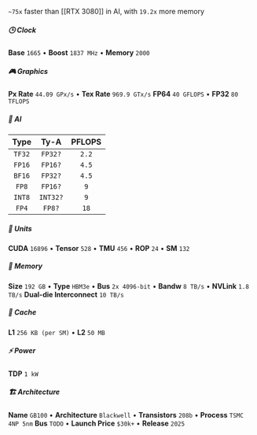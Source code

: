 `~75x` faster than [[RTX 3080]] in AI, with `19.2x` more memory
##### 🕒 Clock
**Base** `1665` •  **Boost** `1837 MHz` •  **Memory** `2000` 
##### 🎮 Graphics
**Px Rate** `44.09 GPx/s` •  **Tex Rate** `969.9 GTx/s`
**FP64** `40 GFLOPS` •  **FP32** `80 TFLOPS`
##### 🤖 AI
|  Type  |   Ty-A   | PFLOPS |
| :----: | :------: | :----: |
| `TF32` | `FP32?`  | `2.2`  |
| `FP16` | `FP16?`  | `4.5`  |
| `BF16` | `FP32?`  | `4.5`  |
| `FP8`  | `FP16?`  |  `9`   |
| `INT8` | `INT32?` |  `9`   |
| `FP4`  |  `FP8?`  |  `18`  |
##### 🔧 Units
**CUDA** `16896` •  **Tensor** `528` •  **TMU** `456` •  **ROP** `24` •  **SM** `132`
##### 🧠 Memory
**Size** `192 GB` •  **Type** `HBM3e` •  **Bus** `2x 4096-bit` •  **Bandw** `8 TB/s` •  **NVLink** `1.8 TB/s`
**Dual-die Interconnect** `10 TB/s`
##### 🧮 Cache
**L1** `256 KB (per SM)` •  **L2** `50 MB`
##### ⚡ Power
**TDP** `1 kW`
##### 🏗 Architecture
**Name** `GB100` •  **Architecture** `Blackwell` •  **Transistors** `208b` •  **Process** `TSMC 4NP 5nm`
**Bus** `TODO` •  **Launch Price** `$30k+`  •  **Release** `2025`
